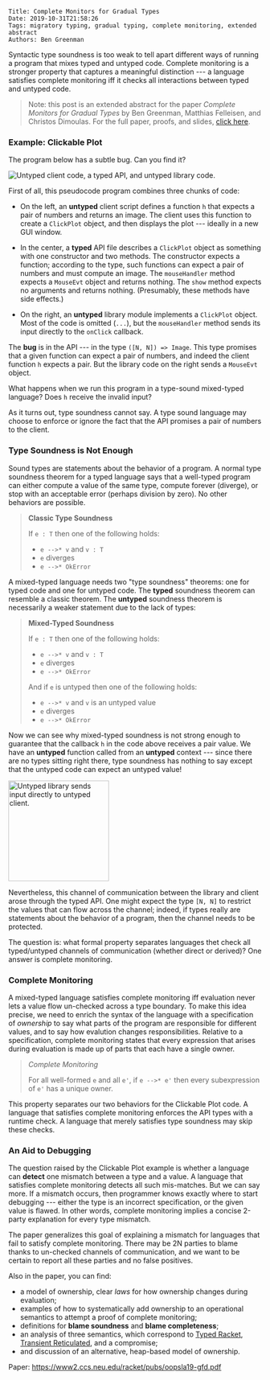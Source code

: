     Title: Complete Monitors for Gradual Types
    Date: 2019-10-31T21:58:26
    Tags: migratory typing, gradual typing, complete monitoring, extended abstract
    Authors: Ben Greenman

Syntactic type soundness is too weak to tell apart different ways of running
 a program that mixes typed and untyped code.
Complete monitoring is a stronger property that captures a meaningful
 distinction --- a language satisfies complete monitoring iff it checks
 all interactions between typed and untyped code.

<!-- more -->

> Note: this post is an extended abstract for the paper _Complete Monitors
> for Gradual Types_ by Ben Greenman, Matthias Felleisen, and Christos Dimoulas.
> For the full paper, proofs, and slides,
> [click here](http://www.ccs.neu.edu/home/types/publications/publications.html#gfd-oopsla-2019).


### Example: Clickable Plot

The program below has a subtle bug.
Can you find it?

<img src="/img/complete-monitoring-0.png" alt="Untyped client code, a typed API, and untyped library code."/>

First of all, this pseudocode program combines three chunks of code:

- On the left, an **untyped** client script defines a function `h` that expects
  a pair of numbers and returns an image. The client uses this function to
  create a `ClickPlot` object, and then displays the plot --- ideally in a new
  GUI window.

- In the center, a **typed** API file describes a `ClickPlot` object as
  something with one constructor and two methods. The constructor expects
  a function; according to the type, such functions can expect a pair of
  numbers and must compute an image. The `mouseHandler` method expects
  a `MouseEvt` object and returns nothing. The `show` method expects no arguments
  and returns nothing. (Presumably, these methods have side effects.)

- On the right, an **untyped** library module implements a `ClickPlot` object.
  Most of the code is omitted (`...`), but the `mouseHandler` method sends
  its input directly to the `onClick` callback.

The **bug** is in the API --- in the type `([N, N]) => Image`.
This type promises that a given function can expect a pair of numbers,
 and indeed the client function `h` expects a pair.
But the library code on the right sends a `MouseEvt` object.

What happens when we run this program in a type-sound mixed-typed language?
Does `h` receive the invalid input?

As it turns out, type soundness cannot say.
A type sound language may choose to enforce or ignore the fact that the
 API promises a pair of numbers to the client.


### Type Soundness is Not Enough

Sound types are statements about the behavior of a program.
A normal type soundness theorem for a typed language says that a well-typed
 program can either compute a value of the same type, compute forever (diverge),
 or stop with an acceptable error (perhaps division by zero).
No other behaviors are possible.

> **Classic Type Soundness**
>
> If `e : T` then one of the following holds:
>
> - `e -->* v` and `v : T`
> - `e` diverges
> - `e -->* OkError`

A mixed-typed language needs two "type soundness" theorems:
 one for typed code and one for untyped code.
The **typed** soundness theorem can resemble a classic theorem.
The **untyped** soundness theorem is necessarily a weaker statement due to
 the lack of types:

> **Mixed-Typed Soundness**
>
> If `e : T` then one of the following holds:
>
> - `e -->* v` and `v : T`
> - `e` diverges
> - `e -->* OkError`
>
> And if `e` is untyped then one of the following holds:
>
> - `e -->* v` and `v` is an untyped value
> - `e` diverges
> - `e -->* OkError`

Now we can see why mixed-typed soundness is not strong enough to guarantee that
 the callback `h` in the code above receives a pair value.
We have an **untyped** function called from an **untyped** context --- since
 there are no types sitting right there, type soundness has nothing to say
 except that the untyped code can expect an untyped value!

<img height=200px src="/img/complete-monitoring-1.png" alt="Untyped library sends input directly to untyped client."/>

Nevertheless, this channel of communication between the library and client
 arose through the typed API.
One might expect the type `[N, N]` to restrict the values that can flow across
 the channel; indeed, if types really are statements about the behavior of a program,
 then the channel needs to be protected.

The question is: what formal property separates languages thet check
 all typed/untyped channels of communication (whether direct or derived)?
One answer is complete monitoring.


### Complete Monitoring

A mixed-typed language satisfies complete monitoring iff evaluation never
 lets a value flow un-checked across a type boundary.
To make this idea precise, we need to enrich the syntax of the language
 with a specification of _ownership_ to say what parts of the program are
 responsible for different values, and to say how evalution changes
 responsibilities.
Relative to a specification, complete monitoring states that every expression
 that arises during evaluation is made up of parts that each have a single
 owner.

> *Complete Monitoring*
>
> For all well-formed `e` and all `e'`, if `e -->* e'` then every subexpression
> of `e'` has a unique owner.

This property separates our two behaviors for the Clickable Plot code.
A language that satisfies complete monitoring enforces the API types with
 a runtime check.
A language that merely satisfies type soundness may skip these checks.


### An Aid to Debugging

The question raised by the Clickable Plot example is whether a language can
 **detect** one mismatch between a type and a value.
A language that satisfies complete monitoring detects all such mis-matches.
But we can say more.
If a mismatch occurs, then programmer knows exactly where to start debugging
 --- either the type is an incorrect specification, or the given value is
 flawed.
In other words, complete monitoring implies a concise 2-party explanation
 for every type mismatch.

The paper generalizes this goal of explaining a mismatch for languages
 that fail to satisfy complete monitoring.
There may be 2N parties to blame thanks to un-checked channels of communication,
 and we want to be certain to report all these parties and no false positives.

Also in the paper, you can find:

- a model of ownership, clear _laws_ for how ownership changes during evaluation;
- examples of how to systematically add ownership to an operational semantics
  to attempt a proof of complete monitoring;
- definitions for **blame soundness** and **blame completeness**;
- an analysis of three semantics, which correspond to [Typed Racket](https://docs.racket-lang.org/ts-reference/index.html),
  [Transient Reticulated](http://hdl.handle.net/2022/23172), and a compromise;
- and discussion of an alternative, heap-based model of ownership.

Paper: <https://www2.ccs.neu.edu/racket/pubs/oopsla19-gfd.pdf>

